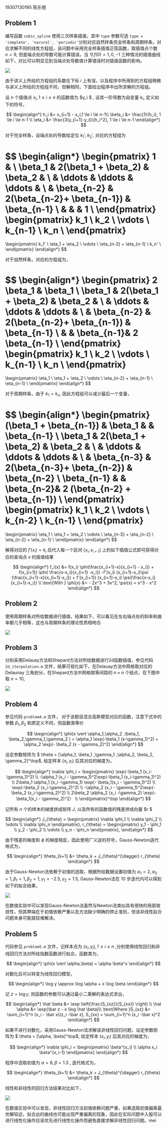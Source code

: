19307130195 陈乐偲



## Problem 1

编写函数 `cubic_spline` 使用三次样条插值，其中 `type` 参数可选 `type = 'complete', 'narural', 'periodic'`分别对应自然样条完全样条和周期样条，对应求解不同的线性方程组，该问题中采用完全样条插值正弦函数，取插值点个数 $n=9$, 但是端点处的导数可能计算错误，当 $\nabla f(0) = 1,0,-1$ 三种情况的插值曲线如下，对比可以明显见到当端点处导数值计算错误时对插值函数的影响。



![](code/img/wrong-sine.png)  



由于讲义上所给的方程组的系数在下标 $i$ 上有误，以及程序中所用到的方程组稍微与讲义上所给的方程组不同，但解相同，下面给出程序中出所求解的方程组。



设 $n$ 个插值点 $x_i, 1 \le i \le n$ 的函数值为 $y_i $ , 设其一阶导数为自变量 $k_i$, 定义如下的符号，


$$
\begin{align*}
h_i &=  x_{i+1} - x_i,1 \le i \le n-1\\
\beta_i &= \frac{1}{h_i}, 1 \le i \le n-1 \\
\eta_i &= \frac{3(y_{i+1}-y_i)}{h_i^2}, 1 \le i \le n-1
\end{align*}
$$


对于完全样条，设端点处的导数给定位 $k_1',  k_2'$, 对应的方程组为


$$
\begin{align*}
\begin{pmatrix}
1 &  \\
\beta_1 & 2(\beta_1 + \beta_2) & \beta_2 &  \\
   & \ddots & \ddots & \ddots & \\ 
   & \beta_{n-2} & 2(\beta_{n-2}+ \beta_{n-1}) & \beta_{n-1}  \\
   & & & 1 \\ 
\end{pmatrix} 
\begin{pmatrix}
k_1 \\
k_2 \\
\vdots  \\
k_{n-1} \\
k_n \\
\end{pmatrix} 
= 
\begin{pmatrix}
k_1' \\
\eta_1 + \eta_2 \\
\vdots  \\
\eta_{n-2} + \eta_{n-1} \\
k_n' \\
\end{pmatrix} 
\end{align*}
$$


对于自然样条，对应的方程组为，


$$
\begin{align*}
\begin{pmatrix}
2 \beta_1 & \beta_1  \\
\beta_1 & 2(\beta_1 + \beta_2) & \beta_2 &  \\
   & \ddots & \ddots & \ddots & \\ 
   & \beta_{n-2} & 2(\beta_{n-2}+ \beta_{n-1}) & \beta_{n-1}  \\
   & & \beta_{n-1}& 2 \beta_{n-1} \\ 
\end{pmatrix} 
\begin{pmatrix}
k_1 \\
k_2 \\
\vdots  \\
k_{n-1} \\
k_n \\
\end{pmatrix} 
= 
\begin{pmatrix}
\eta_1 \\
\eta_1 + \eta_2 \\
\vdots  \\
\eta_{n-2} + \eta_{n-1} \\
\eta_{n-1} \\
\end{pmatrix} 
\end{align*}
$$


 对于周期样条，由于 $k_1 = k_n$,  因此方程组可以减少最后一个变量，


$$
\begin{align*}
\begin{pmatrix}
(\beta_1 + \beta_{n-1}) & \beta_1  & & \beta_{n-1} \\
\beta_1 & 2(\beta_1 + \beta_2) & \beta_2 &  \\
   & \ddots & \ddots & \ddots & \\ 
   & \beta_{n-3} & 2(\beta_{n-3}+ \beta_{n-2}) & \beta_{n-2}  \\
 \beta_{n-1}  & & \beta_{n-2}& 2 (\beta_{n-2} + \beta_{n-1}) \\ 
\end{pmatrix} 
\begin{pmatrix}
k_1 \\
k_2 \\
\vdots  \\
k_{n-2} \\
k_{n-1} \\
\end{pmatrix} 
= 
\begin{pmatrix}
\eta_1 \\
\eta_1 + \eta_2 \\
\vdots  \\
\eta_{n-3} + \eta_{n-2} \\
\eta_{n-2} + \eta_{n-1} \\
\end{pmatrix} 
\end{align*}
$$




解得对应的 $f'(x_i) = k_i$ 后代入每一个区间 $[x_i,x_{i+1} ]$ 上的如下插值公式即可获得对应的查询点 $x$ 的插值结果



$$
\begin{align*}
f_i(x) &= f(x_i) \phi(\frac{x_{i+1}-x}{x_{i+1} - x_i}) + f(x_{i+1}) \phi( \frac{x-x_i}{x_{i+1} -x_i}) -f'(x_i) (x_{i+1}-x_i)\psi (\frac{x_{i+1}-x}{x_{i+1}-x_i}) + f'(x_{i+1}) (x_{i+1}-x_i) \psi(\frac{x-x_i}{x_{i+1}-x_i}) \\
\text{With } \phi(x) &=  - 2x^3 + 3x^2, \psi(x) = x^3 - x^2 
\end{align*}
$$






## Problem 2



使用周期样条对所给数据进行插值，结果如下，可以看见在左右端点处的斜率和曲率都几乎相等，这也与周期样条的理论性质相吻合



![](code/img/temperature.png)



## Problem 3



分别采用Delauay方法和Shepard方法对所给数据进行2d函数插值，参见代码 `2d_iterpolation.m` 文件，结果可视化如下，在Delauay方法中网格取对应的Delaunay 三角剖分，在Shepard方法中网格取等间距的 $n \times n$ 个结点，在下图中取 $n=10$, 



![](code/img/2d-int.png)



## Problem 4 



参见代码 `problem4.m` 文件， 对于该题目混合高斯模型对应的函数，注意下式中的参数 $\beta_1,\beta_2$ 和原定义不同，但函数类等价


$$
\begin{align*}
\phi(x \vert \alpha_1,\alpha_2 ,\beta_1, \beta_2,\gamma_1,\gamma_2 ) = \alpha_1 \exp(-\beta_1 (x-\gamma_1)^2) + \alpha_2 \exp(- \beta_2 (x - \gamma_2)^2)
\end{align*}
$$


设定参数矩阵为 $ \theta = [\alpha_1, \beta_1 ,\gamma_1 ,\alpha_2, \beta_2, \gamma_2]^\top$, 给定样本 $(x_i,y_i)$ 后其对应的梯度为，




$$
\begin{align*}
\nabla \phi_i =
\begin{pmatrix}
\exp(-\beta_1 (x_i-\gamma_1)^2) \\
-\alpha_1 (x_i - \gamma_1)^2\exp(-\beta_1 (x_i-\gamma_1)^2) \\
2\beta_1 \alpha_1 (x_i -\gamma_1) \exp(- \beta_1(x_i - \gamma_1)^2) \\
\exp(-\beta_2 (x_i-\gamma_2)^2) \\
-\alpha_2 (x_i - \gamma_1)^2\exp(-\beta_2 (x_i-\gamma_2)^2) \\
2\beta_2 \alpha_2 (x_i -\gamma_2) \exp(- \beta_1(x_i - \gamma_2)^2） \\
\end{pmatrix}^\top
\end{align*}
$$


记所有 $n$ 个的样本的梯度拼成矩阵 $J$,  以及所有的函数值的残差拼成向量 $r $


$$
\begin{align*}
J_{\theta} = 
\begin{pmatrix}
\nabla \phi_1 \\
\nabla \phi_2 \\
\vdots \\
\nabla \phi_n
\end{pmatrix}, 
r_{\theta} = 
\begin{pmatrix}
y_1 - \phi_1 \\
y_2 - \phi_2 \\
\vdots \\
y_n - \phi_n
\end{pmatrix}, 
\end{align*}
$$


由于残差的梯度和 $\phi$ 的梯度相反，因此使用广义逆的符号，Gauss-Newton迭代格式为，


$$
\begin{align*}
\theta_{k+1} &= \theta_k + J_{\theta}^{\dagger} r_{\theta}
\end{align*}
$$



由于Gauss-Newton法依赖于初值的选取，根据所给数据设置初值为 $\alpha_1 = 2, \alpha_2 = 1, \beta_1 = 1 ,\beta_2 =1, \gamma_1 = -2.5, \gamma_2 = 1.5$, Gauss-Newton法在 $10$ 步迭代内可以得到如下的拟合结果，



![](code/img/gn-gmm.png)



在数值实验中可以发现Gauss-Newton法虽然与Newton法类似具有很快的局部收敛性，但其弊端在于初值依赖严重以及方法缺少明确的停止准则，但该非线性拟合问题本身可能就较难解决。



## Problem 5



代码参见 `problem5.m` 文件，记样本点为 $(x_i,y_i), 1 \le i\le n$ ,分别使用线性回归和非线回归方法对所给指数函数进行拟合，函数类为，


$$
\begin{align*}
\phi(x \vert \alpha,\beta) = \alpha \beta^x
\end{align*}
$$


对数化后可以转变为线性回归模型，


$$
\begin{align*}
\log y  \approx \log \alpha + x \log \beta 
\end{align*}
$$


记 $z = \log y$,  则函数的参数可以通过最小二乘解的表达式求出，


$$
\begin{align*}
\hat \beta &= \exp \left(\frac{S_{xz}}{S_{xx}} \right) \\ 
\hat \alpha &= \exp(\bar z - x \log \hat \beta)\\
\text{Where }S_{xz} &= \sum_{i=1}^n (x_i - \bar x)(z_i -\bar z), S_{xx} = \sum_{i=1}^n (x_i -\bar x)^2
\end{align*}
$$


如果不进行对数化，采用Gauss-Newton法求解该非线性回归问题，设定参数矩阵为 $ \theta = [\alpha, \beta]^\top$, 给定样本 $(x_i,y_i)$ 后其对应的梯度为，




$$
\begin{align*}
\nabla \phi_i =
\begin{pmatrix}
\beta^{x_i} \\
\alpha x_i \beta^{x_i-1}
\end{pmatrix}
\end{align*}
$$

程序中选取初值为 $\alpha = 6,\beta = 1.3$ , 迭代格式为，


$$
\begin{align*}
\theta_{k+1} &= \theta_k + J_{\theta}^{\dagger} r_{\theta}
\end{align*}
$$



线性和非线性的回归方法结果对比如下，



![](code/img/exp-regression.png)



在数值实验中可以发现，非线性回归方法初值依赖问题严重，如果选取初值偏离最优解较远，拟合出的曲线也可能出现严重偏离的现象，因此在实际问题中入股可以进行线性化操作应该优先进行线性化操作而避免直接求解非线性回归问题。mei